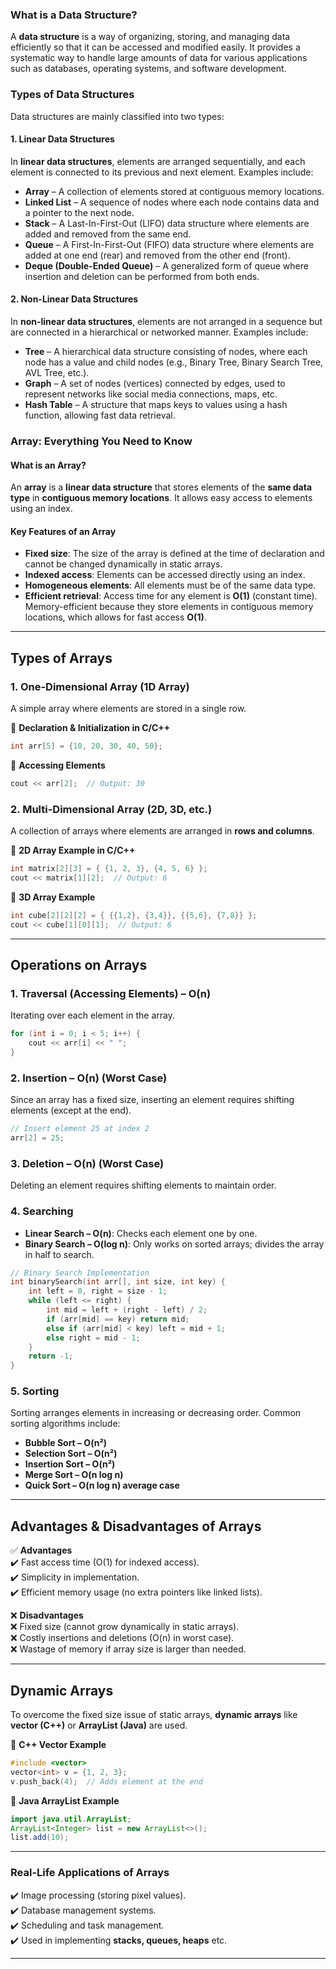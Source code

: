 ### **What is a Data Structure?**  
A **data structure** is a way of organizing, storing, and managing data efficiently so that it can be accessed and modified easily. It provides a systematic way to handle large amounts of data for various applications such as databases, operating systems, and software development.

### **Types of Data Structures**  
Data structures are mainly classified into two types:  

#### **1. Linear Data Structures**  
In **linear data structures**, elements are arranged sequentially, and each element is connected to its previous and next element. Examples include:  

- **Array** – A collection of elements stored at contiguous memory locations.  
- **Linked List** – A sequence of nodes where each node contains data and a pointer to the next node.  
- **Stack** – A Last-In-First-Out (LIFO) data structure where elements are added and removed from the same end.  
- **Queue** – A First-In-First-Out (FIFO) data structure where elements are added at one end (rear) and removed from the other end (front).  
- **Deque (Double-Ended Queue)** – A generalized form of queue where insertion and deletion can be performed from both ends.  

#### **2. Non-Linear Data Structures**  
In **non-linear data structures**, elements are not arranged in a sequence but are connected in a hierarchical or networked manner. Examples include:  

- **Tree** – A hierarchical data structure consisting of nodes, where each node has a value and child nodes (e.g., Binary Tree, Binary Search Tree, AVL Tree, etc.).  
- **Graph** – A set of nodes (vertices) connected by edges, used to represent networks like social media connections, maps, etc.  
- **Hash Table** – A structure that maps keys to values using a hash function, allowing fast data retrieval.

### **Array: Everything You Need to Know**  

#### **What is an Array?**  
An **array** is a **linear data structure** that stores elements of the **same data type** in **contiguous memory locations**. It allows easy access to elements using an index.  

#### **Key Features of an Array**  
- **Fixed size**: The size of the array is defined at the time of declaration and cannot be changed dynamically in static arrays.  
- **Indexed access**: Elements can be accessed directly using an index.  
- **Homogeneous elements**: All elements must be of the same data type.  
- **Efficient retrieval**: Access time for any element is **O(1)** (constant time).  Memory-efficient because they store elements in contiguous memory locations, which allows for fast access **O(1)**.

---

## **Types of Arrays**  

### **1. One-Dimensional Array (1D Array)**  
A simple array where elements are stored in a single row.  

📌 **Declaration & Initialization in C/C++**  
```cpp
int arr[5] = {10, 20, 30, 40, 50};
```

📌 **Accessing Elements**  
```cpp
cout << arr[2];  // Output: 30
```

### **2. Multi-Dimensional Array (2D, 3D, etc.)**  
A collection of arrays where elements are arranged in **rows and columns**.  

📌 **2D Array Example in C/C++**  
```cpp
int matrix[2][3] = { {1, 2, 3}, {4, 5, 6} };
cout << matrix[1][2];  // Output: 6
```

📌 **3D Array Example**  
```cpp
int cube[2][2][2] = { {{1,2}, {3,4}}, {{5,6}, {7,8}} };
cout << cube[1][0][1];  // Output: 6
```

---

## **Operations on Arrays**  

### **1. Traversal (Accessing Elements) – O(n)**  
Iterating over each element in the array.  
```cpp
for (int i = 0; i < 5; i++) {
    cout << arr[i] << " ";
}
```

### **2. Insertion – O(n) (Worst Case)**  
Since an array has a fixed size, inserting an element requires shifting elements (except at the end).  
```cpp
// Insert element 25 at index 2
arr[2] = 25;
```

### **3. Deletion – O(n) (Worst Case)**  
Deleting an element requires shifting elements to maintain order.  

### **4. Searching**  
- **Linear Search – O(n)**: Checks each element one by one.  
- **Binary Search – O(log n)**: Only works on sorted arrays; divides the array in half to search.  

```cpp
// Binary Search Implementation
int binarySearch(int arr[], int size, int key) {
    int left = 0, right = size - 1;
    while (left <= right) {
        int mid = left + (right - left) / 2;
        if (arr[mid] == key) return mid;
        else if (arr[mid] < key) left = mid + 1;
        else right = mid - 1;
    }
    return -1;
}
```

### **5. Sorting**  
Sorting arranges elements in increasing or decreasing order. Common sorting algorithms include:  
- **Bubble Sort – O(n²)**  
- **Selection Sort – O(n²)**  
- **Insertion Sort – O(n²)**  
- **Merge Sort – O(n log n)**  
- **Quick Sort – O(n log n) average case**  

---

## **Advantages & Disadvantages of Arrays**  

✅ **Advantages**  
✔️ Fast access time (O(1) for indexed access).  
✔️ Simplicity in implementation.  
✔️ Efficient memory usage (no extra pointers like linked lists).  

❌ **Disadvantages**  
❌ Fixed size (cannot grow dynamically in static arrays).  
❌ Costly insertions and deletions (O(n) in worst case).  
❌ Wastage of memory if array size is larger than needed.  

---

## **Dynamic Arrays**  
To overcome the fixed size issue of static arrays, **dynamic arrays** like **vector (C++)** or **ArrayList (Java)** are used.  

📌 **C++ Vector Example**  
```cpp
#include <vector>
vector<int> v = {1, 2, 3};
v.push_back(4);  // Adds element at the end
```

📌 **Java ArrayList Example**  
```java
import java.util.ArrayList;
ArrayList<Integer> list = new ArrayList<>();
list.add(10);
```

---

### **Real-Life Applications of Arrays**  
✔️ Image processing (storing pixel values).  
✔️ Database management systems.  
✔️ Scheduling and task management.  
✔️ Used in implementing **stacks, queues, heaps** etc.  

---